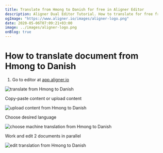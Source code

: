 ```yaml
---
title: Translate from Hmong to Danish for free in Aligner Editor
description: Aligner Dual Editor Tutorial. How to translate for free from Hmong to Danish. Aligner is multilingual document management platform. 
ogImage: "https://www.aligner.io/images/aligner-logo.png"
date: 2020-05-06T07:09:21+03:00
image: ../images/aligner-logo.png
onBlog: true
---
```


# How to translate document from Hmong to Danish

1. Go to editor at [app.aligner.io](https://app.aligner.io "Aligner App web page")

![translate from Hmong to Danish](../aligner-blank-editor.png "translate from Hmong to Danish")

Copy-paste content or upload content

![upload content from Hmong to Danish](../aligner-uploaded-document.png "upload content from Hmong to Danish")

Choose desired language

![choose machine translation from Hmong to Danish](../aligner-language-dropdown.png "choose machine translation from Hmong to Danish")

Work and edit 2 documents in parallel

![edit translation from Hmong to Danish](../aligner-double-sitded-editor.png "edit translation from Hmong to Danish")

